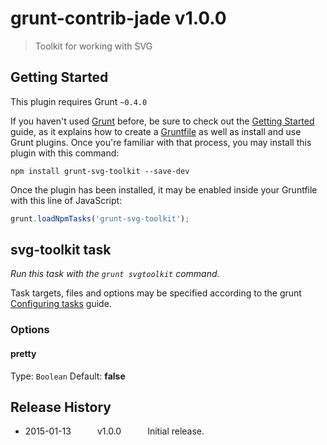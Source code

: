 # grunt-contrib-jade v1.0.0

> Toolkit for working with SVG

## Getting Started
This plugin requires Grunt `~0.4.0`

If you haven't used [Grunt](http://gruntjs.com/) before, be sure to check out the [Getting Started](http://gruntjs.com/getting-started) guide, as it explains how to create a [Gruntfile](http://gruntjs.com/sample-gruntfile) as well as install and use Grunt plugins. Once you're familiar with that process, you may install this plugin with this command:

```shell
npm install grunt-svg-toolkit --save-dev
```

Once the plugin has been installed, it may be enabled inside your Gruntfile with this line of JavaScript:

```js
grunt.loadNpmTasks('grunt-svg-toolkit');
```


## svg-toolkit task
_Run this task with the `grunt svgtoolkit` command._

Task targets, files and options may be specified according to the grunt [Configuring tasks](http://gruntjs.com/configuring-tasks) guide.
### Options

#### pretty
Type: `Boolean`
Default: **false**

## Release History

* 2015-01-13   v1.0.0   Initial release.
